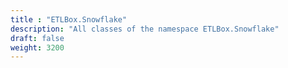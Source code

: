 ```yaml
---
title : "ETLBox.Snowflake"
description: "All classes of the namespace ETLBox.Snowflake"
draft: false
weight: 3200
---
```

